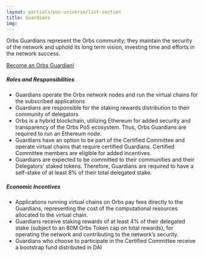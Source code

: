 ```yaml
---
layout: partials/pos-universe/list-section
title: Guardians
img:
---
```


Orbs Guardians represent the Orbs community; they maintain the security of the network and uphold its long term vision, investing time and efforts in the network success.

[Become an Orbs Guardian!](http://www.google.com "button")

##### Roles and Responsibilities

- Guardians operate the Orbs network nodes and run the virtual chains for the subscribed applications
- Guardians are responsible for the staking rewards distribution to their community of delegators
- Orbs is a hybrid blockchain, utilizing Ethereum for added security and transparency of the Orbs PoS ecosystem. Thus, Orbs Guardians are required to run an Ethereum node.
- Guardians have an option to be part of the Certified Committee and operate virtual chains that require certified Guardians. Certified Committee members are eligible for added incentives.
- Guardians are expected to be committed to their communities and their Delegators’ staked tokens. Therefore, Guardians are required to have a self-stake of at least 8% of their total delegated stake.

##### Economic Incentives

- Applications running virtual chains on Orbs pay fees directly to the Guardians, representing the cost of the computational resources allocated to the virtual chain.
- Guardians receive staking rewards of at least 4% of their delegated stake (subject to an 80M Orbs Token cap on total rewards), for operating the network and contributing to the network’s security.
- Guardians who choose to participate in the Certified Committee receive a bootstrap fund distributed in DAI
